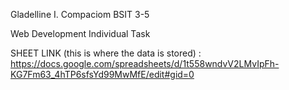 Gladelline I. Compaciom
BSIT 3-5

Web Development Individual Task

SHEET LINK (this is where the data is stored) : https://docs.google.com/spreadsheets/d/1t558wndvV2LMvIpFh-KG7Fm63_4hTP6sfsYd99MwMfE/edit#gid=0
